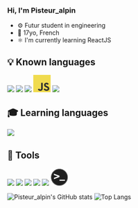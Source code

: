 ### Hi, I'm Pisteur_alpin

- ⚙️ Futur student in engineering
- 👦 17yo, French
- ⚛️ I'm currently learning ReactJS

## 💡 Known languages
<p>
  <img src="https://upload.wikimedia.org/wikipedia/commons/thumb/6/61/HTML5_logo_and_wordmark.svg/langfr-800px-HTML5_logo_and_wordmark.svg.png" height="40">
  <img src="https://upload.wikimedia.org/wikipedia/commons/thumb/d/d5/CSS3_logo_and_wordmark.svg/langfr-800px-CSS3_logo_and_wordmark.svg.png" height="40">
  <img src="https://www.php.net/images/logos/new-php-logo.png" width="60">
  <img src="https://raw.githubusercontent.com/github/explore/80688e429a7d4ef2fca1e82350fe8e3517d3494d/topics/javascript/javascript.png" height="40">
  <img src="https://logos-download.com/wp-content/uploads/2016/10/Python_logo_icon.png" height="40">
</p>

## 🎓 Learning languages
<p>
  <img src="https://upload.wikimedia.org/wikipedia/commons/thumb/a/a7/React-icon.svg/langfr-1024px-React-icon.svg.png" height="40">
</p>

## 🧰 Tools
<p>
  <img src="https://upload.wikimedia.org/wikipedia/commons/thumb/9/9a/Visual_Studio_Code_1.35_icon.svg/langfr-800px-Visual_Studio_Code_1.35_icon.svg.png" height="40">
  <img src="[
](https://static.wikia.nocookie.net/logopedia/images/8/8f/25231.svg/revision/latest?cb=20180326041942)https://static.wikia.nocookie.net/logopedia/images/c/c9/Windows_11_Start_Button.svg/revision/latest?cb=20211008124827" height="40">
  <img src="https://static.wikia.nocookie.net/logopedia/images/8/8f/25231.svg/revision/latest?cb=20180326041942" height="40">
  <img src="https://www.mysql.com/common/logos/logo-mysql-170x115.png" height="40">
  <img src="https://static.wikia.nocookie.net/logopedia/images/b/b7/Git_%28no_text%29.svg/revision/latest?cb=20211229120036" height="40">
  <img src="https://raw.githubusercontent.com/github/explore/80688e429a7d4ef2fca1e82350fe8e3517d3494d/topics/terminal/terminal.png" height="40">
</p>



![Pisteur_alpin's GitHub stats](https://github-readme-stats.vercel.app/api?username=pisteuralpin)
![Top Langs](https://github-readme-stats.vercel.app/api/top-langs/?username=pisteuralpin&theme=tokyonight)
